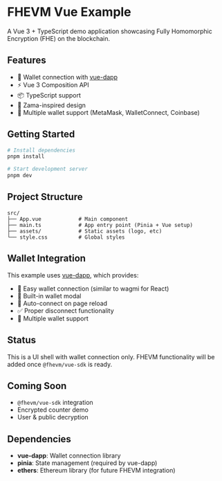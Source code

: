 # FHEVM Vue Example

A Vue 3 + TypeScript demo application showcasing Fully Homomorphic Encryption (FHE) on the blockchain.

## Features

- 🔐 Wallet connection with [vue-dapp](https://github.com/ethaccount/vue-dapp)
- ⚡ Vue 3 Composition API
- 📦 TypeScript support
- 🎨 Zama-inspired design
- 🔌 Multiple wallet support (MetaMask, WalletConnect, Coinbase)

## Getting Started

```bash
# Install dependencies
pnpm install

# Start development server
pnpm dev
```

## Project Structure

```
src/
├── App.vue            # Main component
├── main.ts            # App entry point (Pinia + Vue setup)
├── assets/            # Static assets (logo, etc)
└── style.css          # Global styles
```

## Wallet Integration

This example uses [vue-dapp](https://github.com/ethaccount/vue-dapp), which provides:

- 🔌 Easy wallet connection (similar to wagmi for React)
- 🎨 Built-in wallet modal
- 🔄 Auto-connect on page reload
- ✅ Proper disconnect functionality
- 📱 Multiple wallet support

## Status

This is a UI shell with wallet connection only. FHEVM functionality will be added once `@fhevm/vue-sdk` is ready.

## Coming Soon

- `@fhevm/vue-sdk` integration
- Encrypted counter demo
- User & public decryption

## Dependencies

- **vue-dapp**: Wallet connection library
- **pinia**: State management (required by vue-dapp)
- **ethers**: Ethereum library (for future FHEVM integration)
